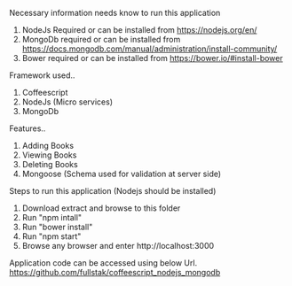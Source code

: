 Necessary information needs know to run this application
1. NodeJs Required or can be installed from https://nodejs.org/en/
2. MongoDb required or can be installed from https://docs.mongodb.com/manual/administration/install-community/
3. Bower required or can be installed from https://bower.io/#install-bower

Framework used..
1. Coffeescript
2. NodeJs (Micro services)
3. MongoDb

Features..

1. Adding Books
2. Viewing Books
3. Deleting Books
4. Mongoose (Schema used for validation at server side)

Steps to run this application (Nodejs should be installed)

1. Download extract and browse to this folder
2. Run "npm intall"
3. Run "bower install"
4. Run "npm start" 
5. Browse any browser and enter http://localhost:3000

Application code can be accessed using below Url.
https://github.com/fullstak/coffeescript_nodejs_mongodb
